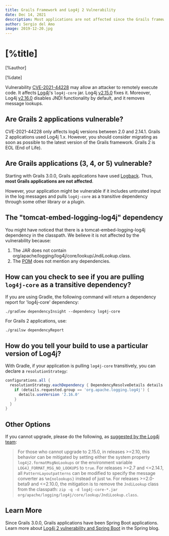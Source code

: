 ```yaml
---
title: Grails Framework and Log4j 2 Vulnerability
date: Dec 14, 2021
description: Most applications are not affected since the Grails framework uses Logback by default.
author: Sergio del Amo
image: 2019-12-20.jpg
---
```


# [%title]

[%author]

[%date]


Vulnerability [CVE-2021-44228](https://nvd.nist.gov/vuln/detail/CVE-2021-44228) may allow an attacker to remotely execute code. It affects [Log4j](https://logging.apache.org/log4j/2.x/)'s `log4j-core` jar. Log4j [v2.15.0](https://repo1.maven.org/maven2/org/apache/logging/log4j/log4j-core/2.15.0/) fixes it. Moreover, Log4j [v2.16.0](https://repo1.maven.org/maven2/org/apache/logging/log4j/log4j-core/2.16.0/) disables JNDI functionality by default, and it removes message lookups.

## Are Grails 2 applications vulnerable?

CVE-2021-44228 only affects log4j versions between 2.0 and 2.14.1. Grails 2 applications used Log4j 1.x. However, you should consider migrating as soon as possible to the latest version of the Grails framework. Grails 2 is EOL (End of Life).  

## Are Grails applications (3, 4, or 5) vulnerable?

Starting with Grails 3.0.0, Grails applications have used [Logback](http://logback.qos.ch). Thus, **most Grails applications are not affected**.

However, your application might be vulnerable if it includes untrusted input in the log messages and pulls `log4j-core` as a transitive dependency through some other library or a plugin.

## The "tomcat-embed-logging-log4j" dependency

You might have noticed that there is a tomcat-embed-logging-log4j dependency in the classpath. We believe it is not affected by the vulnerability because:

1. The JAR does not contain org/apache/logging/log4j/core/lookup/JndiLookup.class.
2. The [POM](https://repo1.maven.org/maven2/org/apache/tomcat/embed/tomcat-embed-logging-log4j/8.5.2/tomcat-embed-logging-log4j-8.5.2.pom) does not mention any dependencies.

## How can you check to see if you are pulling `log4j-core` as a transitive dependency?

If you are using Gradle, the following command will return a dependency report for 'log4j-core' dependency:

```
./gradlew dependencyInsight --dependency log4j-core
```

For Grails 2 applications, use: 

```
./grailsw dependencyReport
```

## How do you tell your build to use a particular version of Log4j?

With Gradle, if your application is pulling `log4j-core` transitively, you can declare a `resolutionStrategy`:

```groovy
configurations.all {
  resolutionStrategy.eachDependency { DependencyResolveDetails details -&gt;
    if (details.requested.group == 'org.apache.logging.log4j') {
      details.useVersion '2.16.0'
    }
  }
}
```

## Other Options

If you cannot upgrade, please do the following, as [suggested by the Log4j team](https://logging.apache.org/log4j/2.x/):

> For those who cannot upgrade to 2.15.0, in releases &gt;=2.10, this behavior can be mitigated by setting either the system property `log4j2.formatMsgNoLookups` or the environment variable `LOG4J_FORMAT_MSG_NO_LOOKUPS` to `true`.
> For releases &gt;=2.7 and &lt;=2.14.1, all `PatternLayoutpatterns` can be modified to specify the message converter as `%m{nolookups}` instead of just `%m`.
> For releases &gt;=2.0-beta9 and &lt;=2.10.0, the mitigation is to remove the `JndiLookup` class from the classpath: `zip -q -d log4j-core-*.jar org/apache/logging/log4j/core/lookup/JndiLookup.class`.

## Learn More

Since Grails 3.0.0, Grails applications have been Spring Boot applications. Learn more about [Log4j 2 vulnerability and Spring Boot](https://spring.io/blog/2021/12/10/log4j2-vulnerability-and-spring-boot) in the Spring blog. 
